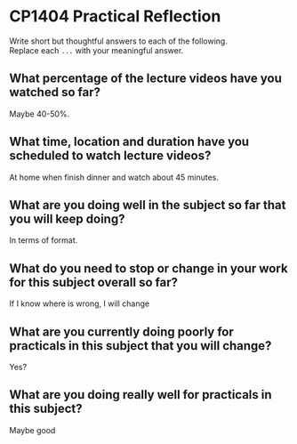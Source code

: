 # CP1404 Practical Reflection

Write short but thoughtful answers to each of the following.  
Replace each `...` with your meaningful answer.

## What percentage of the lecture videos have you watched so far?

Maybe 40-50%.

## What time, location and duration have you scheduled to watch lecture videos?

At home when finish dinner and watch about 45 minutes.

## What are you doing well in the subject so far that you will keep doing?

In terms of format.

## What do you need to stop or change in your work for this subject overall so far?

If I know where is wrong, I will change

## What are you currently doing poorly for practicals in this subject that you will change?

Yes?

## What are you doing really well for practicals in this subject?

Maybe good
